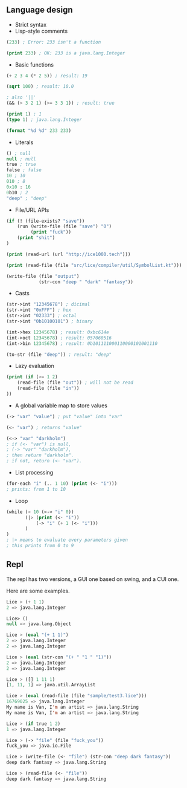 
## Language design

+ Strict syntax
+ Lisp-style comments

```lisp
(233) ; Error: 233 isn't a function

(print 233) ; OK: 233 is a java.lang.Integer
```

+ Basic functions

```lisp
(+ 2 3 4 (* 2 5)) ; result: 19

(sqrt 100) ; result: 10.0

; also '||'
(&& (> 3 2 1) (>= 3 3 1)) ; result: true

(print 1) ; 1
(type 1) ; java.lang.Integer

(format "%d %d" 233 233)
```

+ Literals

```lisp
() ; null
null ; null
true ; true
false ; false
10 ; 10
010 ; 8
0x10 : 16
0b10 ; 2
"deep" ; "deep"
```

+ File/URL APIs

```lisp
(if (! (file-exists? "save"))
    (run (write-file (file "save") "0")
         (print "fuck"))
    (print "shit")
)

(print (read-url (url "http://ice1000.tech")))

(print (read-file (file "src/lice/compiler/util/SymbolList.kt")))

(write-file (file "output")
            (str-con "deep " "dark" "fantasy"))
```

+ Casts

```lisp
(str->int "12345678") ; dicimal
(str->int "0xFFF") ; hex
(str->int "02333") ; octal
(str->int "0b10100101") ; binary

(int->hex 12345678) ; result: 0xbc614e
(int->oct 12345678) ; result: 057060516
(int->bin 12345678) ; result: 0b101111000110000101001110

(to-str (file "deep")) ; result: "deep"
```

+ Lazy evaluation

```lisp
(print (if (>= 1 2)
    (read-file (file "out")) ; will not be read
    (read-file (file "in"))
))
```

+ A global variable map to store values

```lisp
(-> "var" "value") ; put "value" into "var"

(<- "var") ; returns "value"

(<-> "var" "darkholm")
; if (<- "var") is null,
; (-> "var" "darkholm"),
; then return "darkholm".
; if not, return (<- "var").
```

+ List processing

```lisp
(for-each "i" (.. 1 10) (print (<- "i")))
; prints: from 1 to 10
```

+ Loop

```lisp
(while (> 10 (<-> "i" 0))
       (|> (print (<- "i"))
           (-> "i" (+ 1 (<- "i")))
       )
)
; |> means to evaluate every parameters given
; this prints from 0 to 9
```

## Repl

The repl has two versions, a GUI one based on swing, and a CUI one.

Here are some examples.

```lisp
Lice > (+ 1 1)
2 => java.lang.Integer

Lice> ()
null => java.lang.Object

Lice > (eval "(+ 1 1)")
2 => java.lang.Integer
2 => java.lang.Integer

Lice > (eval (str-con "(+ " "1 " "1)"))
2 => java.lang.Integer
2 => java.lang.Integer

Lice > ([] 1 11 1)
[1, 11, 1] => java.util.ArrayList

Lice > (eval (read-file (file "sample/test3.lice")))
16769025 => java.lang.Integer
My name is Van, I'm an artist => java.lang.String
My name is Van, I'm an artist => java.lang.String

Lice > (if true 1 2)
1 => java.lang.Integer

Lice > (-> "file" (file "fuck_you"))
fuck_you => java.io.File

Lice > (write-file (<- "file") (str-con "deep dark fantasy"))
deep dark fantasy => java.lang.String

Lice > (read-file (<- "file"))
deep dark fantasy => java.lang.String
```
